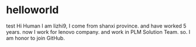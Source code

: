 # helloworld
test
Hi Human
  I am lizhi9, I come from shanxi province. and have worked 5 years. now I work for lenovo company. 
and work in PLM Solution Team. so. I am honor to join GitHub.
